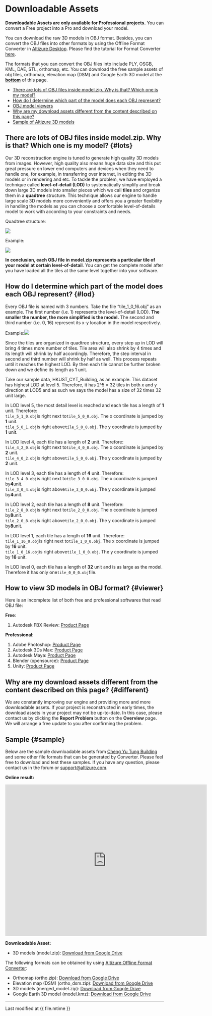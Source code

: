 # Downloadable Assets

**Downloadable Assets are only available for Professional projects.** You can convert a Free project into a Pro and download your model.

You can download the raw 3D models in OBJ format. Besides, you can convert the OBJ files into other formats by using the Offline Format Converter in [Altizure Desktop](https://www.altizure.com/download). Please find the tutorial for Format Converter [here](offline-format-converter.md).

The formats that you can convert the OBJ files into include PLY, OSGB, KML, DAE, STL, orthomap, etc. You can download the free sample assets of obj files, orthomap, elevation map \(DSM\) and Google Earth 3D model at the [**bottom**](#sample) of this page.

* [There are lots of OBJ files inside model.zip. Why is that? Which one is my model?](#lots)
* [How do I determine which part of the model does each OBJ represent?](#lod)
* [OBJ model viewers](#viewer)
* [Why are my download assets different from the content described on this page?](#different)
* [Sample of Altizure 3D models](#sample)

## There are lots of OBJ files inside model.zip. Why is that? Which one is my model? {#lots}

Our 3D reconstruction engine is tuned to generate high quality 3D models from images. However, high quality also means huge data size and this put great pressure on lower end computers and devices when they need to handle one, for example, in transferring over internet, in editing the 3D models or in rendering and etc. To tackle the problem, we have employed a technique called **level-of-detail \(LOD\)** to systematically simplify and break down large 3D models into smaller pieces which we call **tiles** and organize them in a **quadtree** structure. This technique allows our engine to handle large scale 3D models more conveniently and offers you a greater flexibility in handling the models as you can choose a comfortable level-of-details model to work with according to your constraints and needs.

Quadtree structure:

![](../assets/Downloadable_Quadtree-structure.png)

Example:

![](../assets/Downloadable_Quadtree-Example.png) 

**In conclusion, each OBJ file in model.zip represents a particular tile of your model at certain level-of-detail**. You can get the complete model after you have loaded all the tiles at the same level together into your software.

## How do I determine which part of the model does each OBJ represent? {#lod}

Every OBJ file is named with 3 numbers. Take the file “tile\_1\_0\_16.obj” as an example. The first number \(i.e. 1\) represents the level-of-detail \(LOD\). **The smaller the number, the more simplified is the model.** The second and third number \(i.e. 0, 16\) represent its x-y location in the model respectively.

Example:![](../assets/Downloadable_obj-naming-principle.png)

Since the tiles are organized in quadtree structure, every step up in LOD will bring 4 times more number of tiles. Tile area will also shrink by 4 times and its length will shrink by half accordingly. Therefore, the step interval in second and third number will shrink by half as well. This process repeats until it reaches the highest LOD. By then each tile cannot be further broken down and we define its length as 1 unit.

Take our sample data, HKUST\_CYT\_Building, as an example. This dataset has highest LOD at level 5. Therefore, it has 2^5 = 32 tiles in both x and y direction at LOD5 and as such we says the model has a size of 32 times 32 unit large.

In LOD level 5, the most detail level is reached and each tile has a length of **1** unit. Therefore:  
`tile_5_1_0.obj`is right next to`tile_5_0_0.obj`. The x coordinate is jumped by **1** unit.  
`tile_5_0_1.obj`is right above`tile_5_0_0.obj`. The y coordinate is jumped by **1** unit.

In LOD level 4, each tile has a length of **2** unit. Therefore:  
`tile_4_2_0.obj`is right next to`tile_4_0_0.obj`. The x coordinate is jumped by **2** unit.  
`tile_4_0_2.obj`is right above`tile_5_0_0.obj`. The y coordinate is jumped by **2** unit.

In LOD level 3, each tile has a length of **4** unit. Therefore:  
`tile_3_4_0.obj`is right next to`tile_3_0_0.obj`. The x coordinate is jumped by**4**unit.  
`tile_3_0_4.obj`is right above`tile_3_0_0.obj`. The y coordinate is jumped by**4**unit.

In LOD level 2, each tile has a length of **8** unit. Therefore:  
`tile_2_8_0.obj`is right next to`tile_2_0_0.obj`. The x coordinate is jumped by**8**unit.  
`tile_2_0_8.obj`is right above`tile_2_0_0.obj`. The y coordinate is jumped by**8**unit.

In LOD level 1, each tile has a length of **16** unit. Therefore:  
`tile_1_16_0.obj`is right next to`tile_1_0_0.obj`. The x coordinate is jumped by **16** unit.  
`tile_1_0_16.obj`is right above`tile_1_0_0.obj`. The y coordinate is jumped by **16** unit.

In LOD level 0, each tile has a length of **32** unit and is as large as the model.  
Therefore it has only one`tile_0_0_0.obj`file.

## How to view 3D models in OBJ format? {#viewer}

Here is an incomplete list of both free and professional softwares that read OBJ file:

**Free**:

1. Autodesk FBX Review:
   [Product Page](http://www.autodesk.com/products/fbx/fbx-review)

**Professional**:

1. Adob​​​​e Photoshop:
   [Product Page](https://www.adobe.com/products/photoshop.html)
2. Autodesk 3Ds Max:
   [Product Page](https://www.autodesk.com/products/3ds-max/overview)
3. Autodesk Maya:
   [Product Page](http://www.autodesk.com/products/maya/overview)
4. Blender \(opensource\):
   [Product Page](https://www.blender.org/)
5. Unity:
   [Product Page](https://store.unity.com/?_ga=1.1178609.1753436748.1473386856)

## Why are my download assets different from the content described on this page? {#different}

We are constantly improving our engine and providing more and more downloadable assets. If your project is reconstructed in early times, the download assets in your project may not be up-to-date. In this case, please contact us by clicking the **Report Problem** button on the **Overview** page. We will arrange a free update to you after confirming the problem.



## Sample {#sample}

Below are the sample downloadable assets from [Cheng Yu Tung Building](https://www.altizure.com/project/5a08601a5d1dfe17d0c76ab1/model) and some other file formats that can be generated by Converter. Please feel free to download and test these samples. If you have any question, please contact us in the forum or support@altizure.com.

**Online result:**

<iframe src="https://site.altizure.com/project/590c784c1225725be9d360db/model/embed#autoplay=false" style="border:none;width:640px;height:480px"></iframe>


**Downloadable Asset:**

* 3D models \(model.zip\):
  [Download from Google Drive](https://drive.google.com/file/d/1k68Ih25i7G1PPJ94f1VOmWAuk2mCKdv6/view)

The following formats can be obtained by using [Altizure Offline Format Converter](https://site.altizure.com/support/articles/format_conversion):

* Orthomap \(ortho.zip\):
  [Download from Google Drive](https://drive.google.com/file/d/1UU82tWACv00c_vU3nG7kxS-nzOkscy8m/view?usp=sharing)
* Elevation map \(DSM\) \(ortho\_dsm.zip\):
  [Download from Google Drive](https://drive.google.com/file/d/1CmTtuWPo9OZXL5KgewSP9SaxUzeIl6Hb/view?usp=sharing)
* 3D models \(merged\_model.zip\):
  [Download from Google Drive](https://drive.google.com/file/d/1xzWAcoAoENvFwNmMuz9425TWOiVv6uq5/view?usp=sharing)
* Google Earth 3D model \(model.kmz\):
  [Download from Google Drive](https://drive.google.com/file/d/1uQqTq4S_y85AZahjJp9mFH7EAQhCY6pk/view?usp=sharing)


---

Last modified at {{ file.mtime }}
